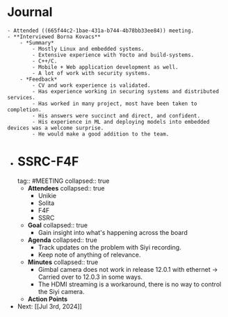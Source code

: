 # Journal
	- Attended ((665f44c2-1bae-431a-b744-4b78bb33ee84)) meeting.
	- **Interviewed Borna Kovacs**
		- *Summary*
			- Mostly Linux and embedded systems.
			- Extensive experience with Yocto and build-systems.
			- C++/C.
			- Mobile + Web application development as well.
			- A lot of work with security systems.
		- *Feedback*
			- CV and work experience is validated.
			- Has experience working in securing systems and distributed services.
			- Has worked in many project, most have been taken to completion.
			- His answers were succinct and direct, and confident.
			- His experience in ML and deploying models into embedded devices was a welcome surprise.
			- He would make a good addition to the team.
- # SSRC-F4F
  tag:: #MEETING
  collapsed:: true
	- **Attendees**
	  collapsed:: true
		- Unikie
		- Solita
		- F4F
		- SSRC
	- **Goal**
	  collapsed:: true
		- Gain insight into what's happening across the board
	- **Agenda**
	  collapsed:: true
		- Track updates on the problem with Siyi recording.
		- Keep note of anything of relevance.
	- **Minutes**
	  collapsed:: true
		- Gimbal camera does not work in release 12.0.1 with ethernet -> Carried over to 12.0.3 in some ways.
		- The HDMI streaming is a workaround, there is no way to control the Siyi camera.
	- **Action Points**
- Next: [[Jul 3rd, 2024]]